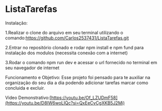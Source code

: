 # ListaTarefas

Instalação:

1.Realizar o clone do arquivo em seu terminal utilizando o comando:https://github.com/Carlos2537431/ListaTarefas.git

2.Entrar no repositório clonado e rodar npm install e npm fund para instalação dos modulos (necessita conexão com a internet)

3.Rodar o comando npm run dev e acessar o url fornecido no terminal em seu navegador de internet


Funcionamento e Objetivo:
Esse projeto foi pensado para te auxiliar na organização do seu dia a dia podendo adicionar tarefas marcar como concluida e excluir.

Video Demonstrativo:[https://youtu.be/Of_LZUDmF58](https://youtu.be/D8lW6woLIQc?si=QxEeCvCgXKB5J2Mi)
